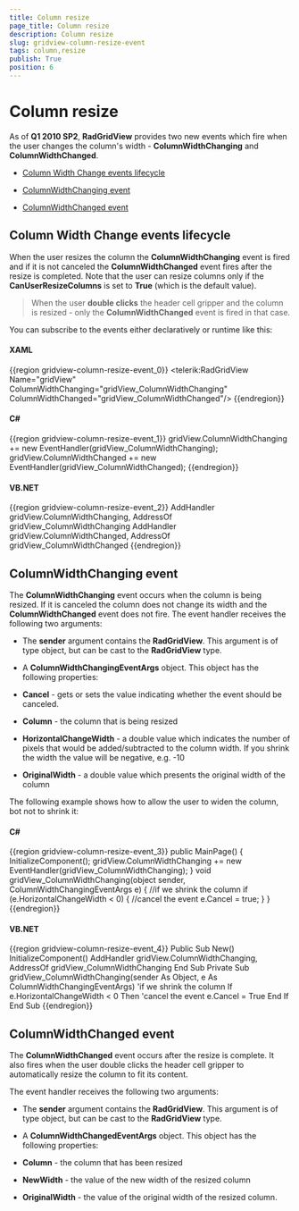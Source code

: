 ```yaml
---
title: Column resize
page_title: Column resize
description: Column resize
slug: gridview-column-resize-event
tags: column,resize
publish: True
position: 6
---
```


# Column resize



As of __Q1 2010 SP2__, __RadGridView__ provides two new events which fire when the user changes the column's width - __ColumnWidthChanging__ and __ColumnWidthChanged__. 

* [Column Width Change events lifecycle](#lifecycle)

* [ColumnWidthChanging event](#changing)

* [ColumnWidthChanged event](#changed)

## Column Width Change events lifecycle

When the user resizes the column the __ColumnWidthChanging__ event is fired and if it is not canceled the __ColumnWidthChanged__ event fires after the resize is completed. Note that the user can resize columns only if the __CanUserResizeColumns__ is set to __True__ (which is the default value). 

>When the user __double clicks__ the header cell gripper and the column is resized - only the __ColumnWidthChanged__ event is fired in that case.

You can subscribe to the events either declaratively or runtime like this:

#### __XAML__

{{region gridview-column-resize-event_0}}
	<telerik:RadGridView Name="gridView"
	                    ColumnWidthChanging="gridView_ColumnWidthChanging"
	                    ColumnWidthChanged="gridView_ColumnWidthChanged"/>
	{{endregion}}



#### __C#__

{{region gridview-column-resize-event_1}}
	gridView.ColumnWidthChanging += new EventHandler<ColumnWidthChangingEventArgs>(gridView_ColumnWidthChanging);
	gridView.ColumnWidthChanged += new EventHandler<ColumnWidthChangedEventArgs>(gridView_ColumnWidthChanged);
	{{endregion}}



#### __VB.NET__

{{region gridview-column-resize-event_2}}
	AddHandler gridView.ColumnWidthChanging, AddressOf gridView_ColumnWidthChanging
	AddHandler gridView.ColumnWidthChanged, AddressOf gridView_ColumnWidthChanged
	{{endregion}}





## ColumnWidthChanging event

The __ColumnWidthChanging__ event occurs when the column is being resized. If it is canceled the column does not change its width and the __ColumnWidthChanged__ event does not fire. The event handler receives the following two arguments:

* The __sender__ argument contains the __RadGridView__. This argument is of type object, but can be cast to the __RadGridView__ type.

* A __ColumnWidthChangingEventArgs__ object. This object has the following properties: 

* __Cancel__ - gets or sets the value indicating whether the event should be canceled.

* __Column__ - the column that is being resized

* __HorizontalChangeWidth__ - a double value which indicates the number of pixels that would be added/subtracted to the column width. If you shrink the width the value will be negative, e.g. -10

* __OriginalWidth__ - a double value which presents the original width of the column

The following example shows how to allow the user to widen the column, bot not to shrink it:

#### __C#__

{{region gridview-column-resize-event_3}}
	public MainPage()
	{
	   InitializeComponent();
	   gridView.ColumnWidthChanging += new EventHandler<ColumnWidthChangingEventArgs>(gridView_ColumnWidthChanging); 
	}
	void gridView_ColumnWidthChanging(object sender, ColumnWidthChangingEventArgs e)
	{ 
	   //if we shrink the column
	   if (e.HorizontalChangeWidth < 0)
	   {
	      //cancel the event
	      e.Cancel = true;
	   }
	}
	{{endregion}}



#### __VB.NET__

{{region gridview-column-resize-event_4}}
	Public Sub New()
	 InitializeComponent()
	 AddHandler gridView.ColumnWidthChanging, AddressOf gridView_ColumnWidthChanging
	End Sub
	Private Sub gridView_ColumnWidthChanging(sender As Object, e As ColumnWidthChangingEventArgs)
	 'if we shrink the column
	 If e.HorizontalChangeWidth < 0 Then
	  'cancel the event
	  e.Cancel = True
	 End If
	End Sub
	{{endregion}}



## ColumnWidthChanged event

The __ColumnWidthChanged__ event occurs after the resize is complete. It also fires when the user double clicks the header cell gripper to automatically resize the column to fit its content.

The event handler receives the following two arguments:

* The __sender__ argument contains the __RadGridView__. This argument is of type object, but can be cast to the __RadGridView__ type.

* A __ColumnWidthChangedEventArgs__ object. This object has the following properties: 

* __Column__ - the column that has been resized

* __NewWidth__ - the value of the new width of the resized column

* __OriginalWidth__ - the value of the original width of the resized column.


